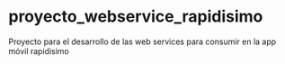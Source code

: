 # proyecto_webservice_rapidisimo
Proyecto para el desarrollo de las web services para consumir en la app móvil rapidisimo 
